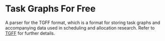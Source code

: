 # Task Graphs For Free

A parser for the TGFF format, which is a format for storing task graphs and
accompanying data used in scheduling and allocation research. Refer to
[TGFF](http://ziyang.eecs.umich.edu/~dickrp/tgff/) for further details.
